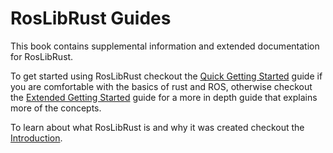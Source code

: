 # RosLibRust Guides

This book contains supplemental information and extended documentation for RosLibRust.

To get started using RosLibRust checkout the [Quick Getting Started](./quick_getting_started.md) guide if you are comfortable with the basics of rust and ROS, otherwise checkout the [Extended Getting Started](./extended_getting_started.md) guide for a more in depth guide that explains more of the concepts.

To learn about what RosLibRust is and why it was created checkout the [Introduction](./introduction.md).


